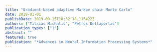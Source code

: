 ```yaml
---
title: "Gradient-based adaptive Markov chain Monte Carlo"
date: 2019-01-01
publishDate: 2019-09-15T18:32:18.115422Z
authors: ["Titsias Michalis", "Petros Dellaportas"]
publication_types: ["1"]
abstract: ""
featured: true
publication: "*Advances in Neural Information Processing Systems*"
---
```


